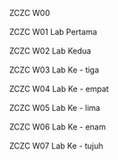 ZCZC W00 </br></br>
ZCZC W01 Lab Pertama </br></br>
ZCZC W02 Lab Kedua </br></br>
ZCZC W03 Lab Ke - tiga </br></br>
ZCZC W04 Lab Ke - empat </br></br>
ZCZC W05 Lab Ke - lima </br></br>
ZCZC W06 Lab Ke - enam </br></br>
ZCZC W07 Lab Ke - tujuh </br></br>